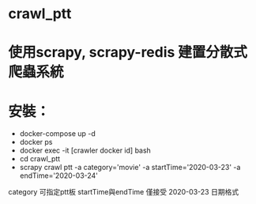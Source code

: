 # crawl_ptt

# 使用scrapy, scrapy-redis 建置分散式爬蟲系統


# 安裝：
+ docker-compose up -d
+ docker ps
+ docker exec -it [crawler docker id] bash
+ cd crawl_ptt
+ scrapy crawl ptt -a category='movie' -a startTime='2020-03-23' -a endTime='2020-03-24'

category 可指定ptt板
startTime與endTime 僅接受 2020-03-23 日期格式
